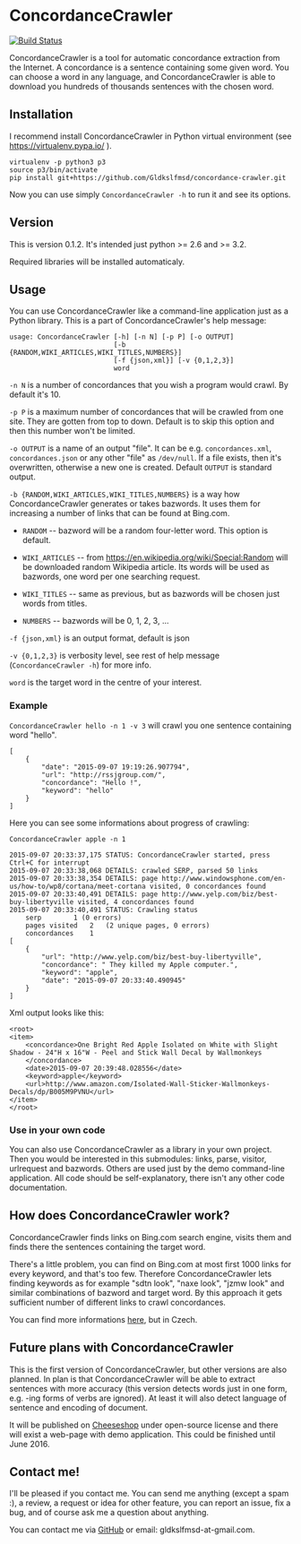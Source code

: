 # ConcordanceCrawler

[![Build Status](https://travis-ci.org/Gldkslfmsd/concordance-crawler.svg?branch=master)](https://travis-ci.org/Gldkslfmsd/concordance-crawler)

ConcordanceCrawler is a tool for automatic concordance extraction from the
Internet. A concordance is a sentence containing some given word. You can
choose a word in any language, and ConcordanceCrawler is able to download you
hundreds of thousands sentences with the chosen word. 

## Installation

I recommend install ConcordanceCrawler in Python virtual environment (see
https://virtualenv.pypa.io/ ). 

```
virtualenv -p python3 p3
source p3/bin/activate
pip install git+https://github.com/Gldkslfmsd/concordance-crawler.git
```

Now you can use simply ```ConcordanceCrawler -h``` to run it and see its options.

## Version

This is version 0.1.2. It's intended just python >= 2.6 and >= 3.2.

Required libraries will be installed automaticaly.

## Usage

You can use ConcordanceCrawler like a command-line application just as
a Python library. This is a part of ConcordanceCrawler's help message:

```
usage: ConcordanceCrawler [-h] [-n N] [-p P] [-o OUTPUT]
                          [-b {RANDOM,WIKI_ARTICLES,WIKI_TITLES,NUMBERS}]
                          [-f {json,xml}] [-v {0,1,2,3}]
                          word
```
`-n N` is a number of concordances that you wish a program would crawl. By default it's 10.

`-p P` is a maximum number of concordances that will be crawled from one site. They are gotten from top to down. Default is to skip this option and then this number won't be limited. 

`-o OUTPUT` is a name of an output "file". It can be e.g. `concordances.xml`, `concordances.json` or any other "file" as `/dev/null`. If a file exists, then it's overwritten, otherwise a new one is created. Default `OUTPUT` is standard output. 

`-b {RANDOM,WIKI_ARTICLES,WIKI_TITLES,NUMBERS}` is a way how ConcordanceCrawler generates or takes bazwords. It uses them for increasing a number of links that can be found at Bing.com.

- `RANDOM` -- bazword will be a random four-letter word. This option is default.

- `WIKI_ARTICLES` -- from https://en.wikipedia.org/wiki/Special:Random will be downloaded random Wikipedia article. Its words will be used as bazwords, one word per one searching request.

- `WIKI_TITLES` -- same as previous, but as bazwords will be chosen just words from titles.

- `NUMBERS` -- bazwords will be 0, 1, 2, 3, ...

`-f {json,xml}` is an output format, default is json

`-v {0,1,2,3}` is verbosity level, see rest of help message (`ConcordanceCrawler -h`) for more info.

`word` is the target word in the centre of your interest.

### Example

```ConcordanceCrawler hello -n 1 -v 3``` will crawl you one sentence
containing word "hello".

```
[
    {
        "date": "2015-09-07 19:19:26.907794",
        "url": "http://rssjgroup.com/",
        "concordance": "Hello !",
        "keyword": "hello"
    }
]
```

Here you can see some informations about progress of crawling:
```
ConcordanceCrawler apple -n 1
```

```
2015-09-07 20:33:37,175 STATUS: ConcordanceCrawler started, press Ctrl+C for interrupt
2015-09-07 20:33:38,068 DETAILS: crawled SERP, parsed 50 links
2015-09-07 20:33:38,354 DETAILS: page http://www.windowsphone.com/en-us/how-to/wp8/cortana/meet-cortana visited, 0 concordances found
2015-09-07 20:33:40,491 DETAILS: page http://www.yelp.com/biz/best-buy-libertyville visited, 4 concordances found
2015-09-07 20:33:40,491 STATUS: Crawling status 
	serp		1 (0 errors) 
	pages visited	2	(2 unique pages, 0 errors)
	concordances	1
[
    {
        "url": "http://www.yelp.com/biz/best-buy-libertyville",
        "concordance": " They killed my Apple computer.",
        "keyword": "apple",
        "date": "2015-09-07 20:33:40.490945"
    }
]
```

Xml output looks like this:
```
<root>
<item>
    <concordance>One Bright Red Apple Isolated on White with Slight Shadow - 24"H x 16"W - Peel and Stick Wall Decal by Wallmonkeys
    </concordance>
    <date>2015-09-07 20:39:48.028556</date>
    <keyword>apple</keyword>
    <url>http://www.amazon.com/Isolated-Wall-Sticker-Wallmonkeys-Decals/dp/B005M9PVNU</url>
</item>
</root>
```
### Use in your own code

You can also use ConcordanceCrawler as a library in your own project. Then
you would be interested in this submodules: links, parse, visitor, urlrequest and
bazwords. Others are used just by the demo command-line application. All
code should be self-explanatory, there isn't any other code documentation.

## How does ConcordanceCrawler work?

ConcordanceCrawler finds links on Bing.com search engine, visits them and
finds there the sentences containing the target word.

There's a little problem, you can find on Bing.com at most first 1000 links
for every keyword, and that's too few. Therefore ConcordanceCrawler lets
finding keywords as for example "sdtn look", "naxe look", "jzmw look" and
similar combinations of bazword and target word. By this approach it
gets sufficient number of different links to crawl
concordances.

You can find more informations [here](https://github.com/Gldkslfmsd/concordance-crawler/tree/master/doc), but in Czech.

## Future plans with ConcordanceCrawler

This is the first version of ConcordanceCrawler, but other versions are also
planned. In plan is that ConcordanceCrawler will be able to extract
sentences with more accuracy (this version detects words just in one form,
e.g. -ing forms of verbs are ignored). At least it will also detect language
of sentence and encoding of document.

It will be published on [Cheeseshop](https://pypi.python.org/pypi) under open-source license and there
will exist a web-page with demo application. This could be finished until June 2016.

## Contact me!

I'll be pleased if you contact me. You can send me anything (except a spam
:), a review, a request or idea for other feature, you can report an issue, fix
a bug, and of course ask me a question about anything.

You can contact me via [GitHub](https://github.com/Gldkslfmsd) or email: gldkslfmsd-at-gmail.com.

